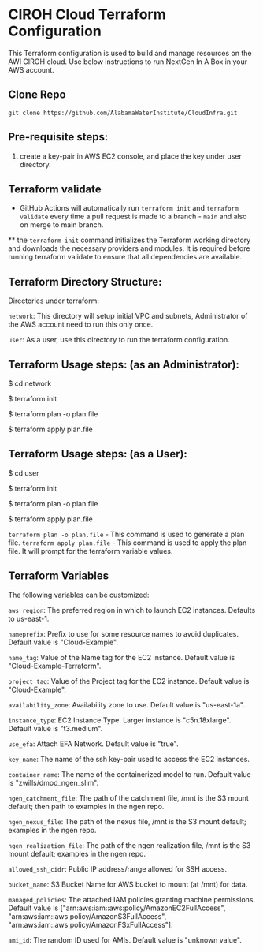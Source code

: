 # CIROH Cloud Terraform Configuration

This Terraform configuration is used to build and manage resources on the AWI CIROH cloud. Use below instructions to run NextGen In A Box in your AWS account.

## Clone Repo

`git clone https://github.com/AlabamaWaterInstitute/CloudInfra.git`

## Pre-requisite steps:

1. create a key-pair in AWS EC2 console, and place the key under user directory.

## Terraform validate

- GitHub Actions will automatically run `terraform init` and `terraform validate` every time a pull request is made to a branch - `main` and also on merge to main branch.

** the `terraform init` command initializes the Terraform working directory and downloads the necessary providers and modules. It is required before running terraform validate to ensure that all dependencies are available.

## Terraform Directory Structure:

Directories under terraform:

`network`: This directory will setup initial VPC and subnets, Administrator of the AWS account need to run this only once.

`user`: As a user, use this directory to run the terraform configuration.

## Terraform Usage steps: (as an Administrator):

$ cd network

$ terraform init

$ terraform plan -o plan.file

$ terraform apply plan.file


## Terraform Usage steps: (as a User):

$ cd user

$ terraform init

$ terraform plan -o plan.file

$ terraform apply plan.file


`terraform plan -o plan.file` - This command is used to generate a plan file.
`terraform apply plan.file` - This command is used to apply the plan file. It will prompt for the terraform variable values.

## Terraform Variables
The following variables can be customized:

`aws_region`: The preferred region in which to launch EC2 instances. Defaults to us-east-1.

`nameprefix`: Prefix to use for some resource names to avoid duplicates. Default value is "Cloud-Example".

`name_tag`: Value of the Name tag for the EC2 instance. Default value is "Cloud-Example-Terraform".

`project_tag`: Value of the Project tag for the EC2 instance. Default value is "Cloud-Example".

`availability_zone`: Availability zone to use. Default value is "us-east-1a".

`instance_type`: EC2 Instance Type. Larger instance is "c5n.18xlarge". Default value is "t3.medium".

`use_efa`: Attach EFA Network. Default value is "true".

`key_name`: The name of the ssh key-pair used to access the EC2 instances.

`container_name`: The name of the containerized model to run. Default value is "zwills/dmod_ngen_slim".

`ngen_catchment_file`: The path of the catchment file, /mnt is the S3 mount default; then path to examples in the ngen repo.

`ngen_nexus_file`: The path of the nexus file, /mnt is the S3 mount default; examples in the ngen repo.

`ngen_realization_file`: The path of the ngen realization file, /mnt is the S3 mount default; examples in the ngen repo.

`allowed_ssh_cidr`: Public IP address/range allowed for SSH access.

`bucket_name`: S3 Bucket Name for AWS bucket to mount (at /mnt) for data.

`managed_policies`: The attached IAM policies granting machine permissions. Default value is ["arn:aws:iam::aws:policy/AmazonEC2FullAccess", "arn:aws:iam::aws:policy/AmazonS3FullAccess", "arn:aws:iam::aws:policy/AmazonFSxFullAccess"].

`ami_id`: The random ID used for AMIs. Default value is "unknown value".
